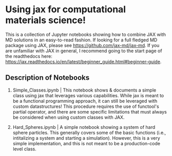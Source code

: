 # Using jax for computational materials science!
This is a collection of Jupyter notebooks showing how to combine JAX with MD solutions in an easy-to-read fashion. If looking for a full fledged MD package using JAX, please see https://github.com/jax-md/jax-md. If you are unfamiliar with JAX in general, I recommend going to the start page of the readthedocs here: https://jax.readthedocs.io/en/latest/beginner_guide.html#beginner-guide. 

## Description of Notebooks
1)   Simple_Classes.ipynb | This notebook shows & documents a simple class using jax that leverages various capabilities. While jax is meant to be a functional programming approach, it can still be leveraged with custom datastructures! This procedure requires the use of functool's partial operator, and there are some specific limitations that must always be considered when using custom classes with JAX.

2)   Hard_Spheres.ipynb | A simple notebook showing a system of hard sphere particles. This generally covers some of the basic functions (i.e., intitalizing a system and starting a simulation). However, this is a very simple implementation, and this is not meant to be a production-code level class.
